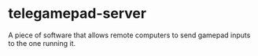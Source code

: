 # telegamepad-server
A piece of software that allows remote computers to send gamepad inputs to the one running it.
